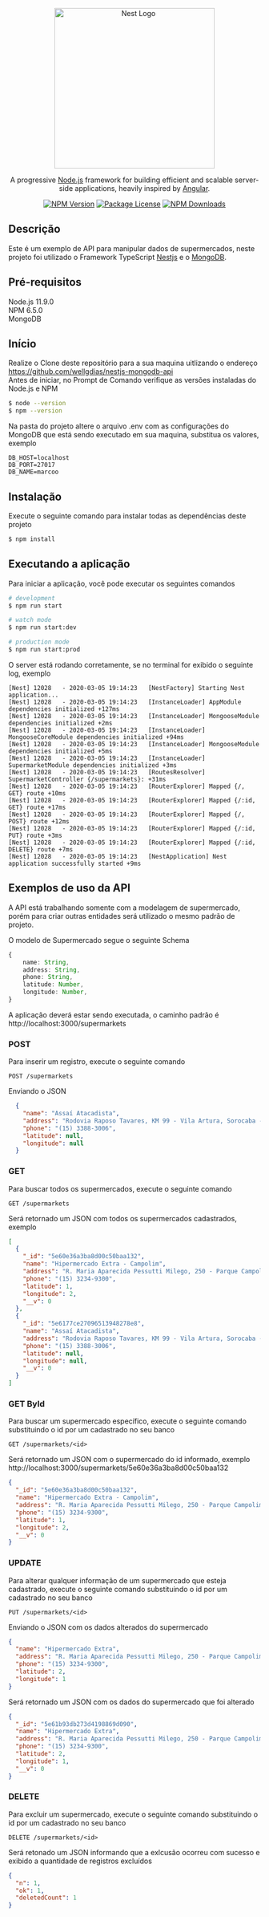 <p align="center">
  <a href="http://nestjs.com/" target="blank"><img src="https://nestjs.com/img/logo_text.svg" width="320" alt="Nest Logo" /></a>
</p>

[travis-image]: https://api.travis-ci.org/nestjs/nest.svg?branch=master
[travis-url]: https://travis-ci.org/nestjs/nest
[linux-image]: https://img.shields.io/travis/nestjs/nest/master.svg?label=linux
[linux-url]: https://travis-ci.org/nestjs/nest
  
  <p align="center">A progressive <a href="http://nodejs.org" target="blank">Node.js</a> framework for building efficient and scalable server-side applications, heavily inspired by <a href="https://angular.io" target="blank">Angular</a>.</p>
    <p align="center">
<a href="https://www.npmjs.com/~nestjscore"><img src="https://img.shields.io/npm/v/@nestjs/core.svg" alt="NPM Version" /></a>
<a href="https://www.npmjs.com/~nestjscore"><img src="https://img.shields.io/npm/l/@nestjs/core.svg" alt="Package License" /></a>
<a href="https://www.npmjs.com/~nestjscore"><img src="https://img.shields.io/npm/dm/@nestjs/core.svg" alt="NPM Downloads" /></a>
</p> 

## Descrição
Este é um exemplo de API para manipular dados de supermercados, neste projeto foi utilizado o Framework TypeScript [Nestjs](https://github.com/nestjs/nest) e o [MongoDB](https://www.mongodb.com/).

## Pré-requisitos
Node.js 11.9.0  
NPM 6.5.0  
MongoDB  

## Início
Realize o Clone deste repositório para a sua maquina uitlizando o endereço https://github.com/wellgdias/nestjs-mongodb-api  
Antes de iniciar, no Prompt de Comando verifique as versões instaladas do Node.js e NPM  
```bash
$ node --version
$ npm --version
```
Na pasta do projeto altere o arquivo .env com as configurações do MongoDB que está sendo executado em sua maquina, substitua os valores, exemplo
````
DB_HOST=localhost
DB_PORT=27017
DB_NAME=marcoo
````

## Instalação
Execute o seguinte comando para instalar todas as dependências deste projeto
```bash
$ npm install
```

## Executando a aplicação
Para iniciar a aplicação, você pode executar os seguintes comandos
```bash
# development
$ npm run start

# watch mode
$ npm run start:dev

# production mode
$ npm run start:prod
```

O server está rodando corretamente, se no terminal for exibido o seguinte log, exemplo
```
[Nest] 12028   - 2020-03-05 19:14:23   [NestFactory] Starting Nest application...
[Nest] 12028   - 2020-03-05 19:14:23   [InstanceLoader] AppModule dependencies initialized +127ms
[Nest] 12028   - 2020-03-05 19:14:23   [InstanceLoader] MongooseModule dependencies initialized +2ms
[Nest] 12028   - 2020-03-05 19:14:23   [InstanceLoader] MongooseCoreModule dependencies initialized +94ms
[Nest] 12028   - 2020-03-05 19:14:23   [InstanceLoader] MongooseModule dependencies initialized +5ms
[Nest] 12028   - 2020-03-05 19:14:23   [InstanceLoader] SupermarketModule dependencies initialized +3ms
[Nest] 12028   - 2020-03-05 19:14:23   [RoutesResolver] SupermarketController {/supermarkets}: +31ms
[Nest] 12028   - 2020-03-05 19:14:23   [RouterExplorer] Mapped {/, GET} route +10ms
[Nest] 12028   - 2020-03-05 19:14:23   [RouterExplorer] Mapped {/:id, GET} route +17ms
[Nest] 12028   - 2020-03-05 19:14:23   [RouterExplorer] Mapped {/, POST} route +12ms
[Nest] 12028   - 2020-03-05 19:14:23   [RouterExplorer] Mapped {/:id, PUT} route +3ms
[Nest] 12028   - 2020-03-05 19:14:23   [RouterExplorer] Mapped {/:id, DELETE} route +7ms
[Nest] 12028   - 2020-03-05 19:14:23   [NestApplication] Nest application successfully started +9ms
```

## Exemplos de uso da API
A API está trabalhando somente com a modelagem de supermercado, porém para criar outras entidades será utilizado o mesmo padrão de projeto.

O modelo de Supermercado segue o seguinte Schema
```ts
{
    name: String,
    address: String,
    phone: String,
    latitude: Number,
    longitude: Number,
}
```
A aplicação deverá estar sendo executada, o caminho padrão é http://localhost:3000/supermarkets
### POST
Para inserir um registro, execute o seguinte comando
```
POST /supermarkets
```
Enviando o JSON 
```json
  {
    "name": "Assaí Atacadista",
    "address": "Rodovia Raposo Tavares, KM 99 - Vila Artura, Sorocaba - SP, 18023-000",
    "phone": "(15) 3388-3006",
    "latitude": null,
    "longitude": null
  }
```

### GET
Para buscar todos os supermercados, execute o seguinte comando
```
GET /supermarkets
```
Será retornado um JSON com todos os supermercados cadastrados, exemplo
```json
[
  {
    "_id": "5e60e36a3ba8d00c50baa132",
    "name": "Hipermercado Extra - Campolim",
    "address": "R. Maria Aparecida Pessutti Milego, 250 - Parque Campolim, Sorocaba - SP, 18048-140",
    "phone": "(15) 3234-9300",
    "latitude": 1,
    "longitude": 2,
    "__v": 0
  },
  {
    "_id": "5e6177ce27096513948278e8",
    "name": "Assaí Atacadista",
    "address": "Rodovia Raposo Tavares, KM 99 - Vila Artura, Sorocaba - SP, 18023-000",
    "phone": "(15) 3388-3006",
    "latitude": null,
    "longitude": null,
    "__v": 0
  }
]
```
### GET ById
Para buscar um supermercado específico, execute o seguinte comando substituindo o id por um cadastrado no seu banco
```
GET /supermarkets/<id>
```
Será retornado um JSON com o supermercado do id informado, exemplo http://localhost:3000/supermarkets/5e60e36a3ba8d00c50baa132
```json
{
  "_id": "5e60e36a3ba8d00c50baa132",
  "name": "Hipermercado Extra - Campolim",
  "address": "R. Maria Aparecida Pessutti Milego, 250 - Parque Campolim, Sorocaba - SP, 18048-140",
  "phone": "(15) 3234-9300",
  "latitude": 1,
  "longitude": 2,
  "__v": 0
}
```
### UPDATE
Para alterar qualquer informação de um supermercado que esteja cadastrado, execute o seguinte comando substituindo o id por um cadastrado no seu banco
```
PUT /supermarkets/<id>
```
Enviando o JSON com os dados alterados do supermercado
```json
{
  "name": "Hipermercado Extra",
  "address": "R. Maria Aparecida Pessutti Milego, 250 - Parque Campolim, Sorocaba - SP, 18048-140",
  "phone": "(15) 3234-9300",
  "latitude": 2,
  "longitude": 1 
}
```
Será retornado um JSON com os dados do supermercado que foi alterado
```json
{
  "_id": "5e61b93db273d4198869d090",
  "name": "Hipermercado Extra",
  "address": "R. Maria Aparecida Pessutti Milego, 250 - Parque Campolim, Sorocaba - SP, 18048-140",
  "phone": "(15) 3234-9300",
  "latitude": 2,
  "longitude": 1,
  "__v": 0
}
```

### DELETE
Para excluir um supermercado, execute o seguinte comando substituindo o id por um cadastrado no seu banco
```
DELETE /supermarkets/<id>
```
Será retonado um JSON informando que a exlcusão ocorreu com sucesso e exibido a quantidade de registros excluídos
```json
{
  "n": 1,
  "ok": 1,
  "deletedCount": 1
}
```



